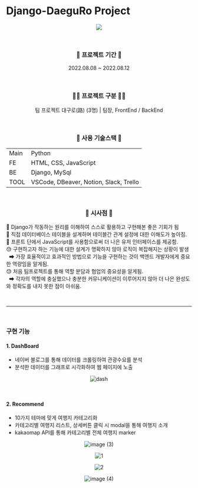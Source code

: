 # Django-DaeguRo Project

<div align="center">
<img src="https://user-images.githubusercontent.com/126320580/223994162-95a5740f-7a75-47ca-8796-3ab149ca4ce7.png">

&nbsp;

<h3>📆 프로젝트 기간 📆</h3>
<p>2022.08.08 ~ 2022.08.12</p>

&nbsp;

<h3>🧑‍💻 프로젝트 구분 🧑‍💻</h3>
<p>팀 프로젝트 대구로(路) (3명) | <span>팀장, FrontEnd / BackEnd</span></p>

&nbsp;

<h3>🔧 사용 기술스택 🔧</h2>
<table>
    <tr>
        <td>Main</td>
        <td>Python</td>
    </tr>
    <tr>
        <td>FE</td>
        <td>HTML, CSS, JavaScript</td>
    </tr>
    <tr>
        <td>BE</td>
        <td>Django, MySql</td>
    </tr>
    <tr>
        <td>TOOL</td>
        <td>VSCode, DBeaver, Notion, Slack, Trello</td>
    </tr>
</table>

&nbsp;

<h3>📝 시사점 📝</h2>
</div>
🙂 Django가 작동하는 원리를 이해하여 스스로 활용하고 구현해본 좋은 기회가 됨<br/>
🙂 직접 데이터베이스 테이블을 설계하며 테이블간 관계 설정에 대한 이해도가 높아짐. <br/>
🙂 프론트 단에서 JavaScript를 사용함으로써 더 나은 유저 인터페이스를 제공함.<br/>
😓 구현하고자 하는 기능에 대한 설계가 명확하지 않아 로직이 복잡해지는 상황이 발생<br/>
    &nbsp; ➡ 가장 효율적이고 효과적인 방법으로 기능을 구현하는 것이 백엔드 개발자에게 중요한 역량임을 알게됨.<br/>
😓 처음 팀프로젝트를 통해 역할 분담과 협업의 중요성을 알게됨. <br/>
&nbsp; ➡ 각자의 역할에 충실했으나 충분한 커뮤니케이션이 이루어지지 않아 더 나은 완성도와 정확도를 내지 못한 점이 아쉬움.<br/>

&nbsp;

---

&nbsp;

### 구현 기능

#### 1. DashBoard

- 네이버 블로그를 통해 데이터를 크롤링하여 관광수요를 분석
- 분석한 데이터를 그래프로 시각화하여 웹 페이지에 노출
<div align="center">

![dash](https://user-images.githubusercontent.com/126320580/223999409-b7779638-ccf1-4cfb-867c-f95b617b0a41.png)
</div>
&nbsp;
&nbsp;

#### 2. Recommend

- 10가지 테마에 맞게 여행지 카테고리화
- 카테고리별 여행지 리스트, 상세버튼 클릭 시 modal을 통해 여행지 소개
- kakaomap API를 통해 카테고리별 전체 여행지 marker

<div align="center">

![image (3)](https://user-images.githubusercontent.com/126320580/224000824-d5f74f0d-54b9-43a7-b38e-237f732f7a3f.png)

![1](https://user-images.githubusercontent.com/126320580/224000832-0fb385f8-9c48-4650-aa46-0039c0a5b424.png)

![2](https://user-images.githubusercontent.com/126320580/224000817-95bd1174-30aa-4359-bedc-44ed1c7e6008.png)

![image (4)](https://user-images.githubusercontent.com/126320580/224000827-aed78e8c-e1c1-41ce-8863-7e3704c412a3.png)
</div>
